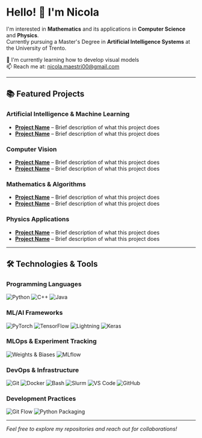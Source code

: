 # Hello! 👋 I'm Nicola

I'm interested in **Mathematics** and its applications in **Computer Science** and **Physics**.  
Currently pursuing a Master's Degree in **Artificial Intelligence Systems** at the University of Trento.

🔭 I'm currently learning how to develop visual models  
📫 Reach me at: nicola.maestri00@gmail.com

---

## 📚 Featured Projects

### Artificial Intelligence & Machine Learning
- **[Project Name](link)** – Brief description of what this project does
- **[Project Name](link)** – Brief description of what this project does

### Computer Vision
- **[Project Name](link)** – Brief description of what this project does
- **[Project Name](link)** – Brief description of what this project does

### Mathematics & Algorithms
- **[Project Name](link)** – Brief description of what this project does
- **[Project Name](link)** – Brief description of what this project does

### Physics Applications
- **[Project Name](link)** – Brief description of what this project does
- **[Project Name](link)** – Brief description of what this project does

---

## 🛠️ Technologies & Tools

### Programming Languages
![Python](https://img.shields.io/badge/-Python-3776AB?style=flat-square&logo=python&logoColor=white)
![C++](https://img.shields.io/badge/-C++-00599C?style=flat-square&logo=cplusplus&logoColor=white)
![Java](https://img.shields.io/badge/-Java-007396?style=flat-square&logo=java&logoColor=white)

### ML/AI Frameworks
![PyTorch](https://img.shields.io/badge/-PyTorch-EE4C2C?style=flat-square&logo=pytorch&logoColor=white)
![TensorFlow](https://img.shields.io/badge/-TensorFlow-FF6F00?style=flat-square&logo=tensorflow&logoColor=white)
![Lightning](https://img.shields.io/badge/-Lightning-792EE5?style=flat-square&logo=pytorch-lightning&logoColor=white)
![Keras](https://img.shields.io/badge/-Keras-D00000?style=flat-square&logo=keras&logoColor=white)

### MLOps & Experiment Tracking
![Weights & Biases](https://img.shields.io/badge/-Weights%20&%20Biases-FFBE00?style=flat-square&logo=weightsandbiases&logoColor=black)
![MLflow](https://img.shields.io/badge/-MLflow-0194E2?style=flat-square&logo=mlflow&logoColor=white)

### DevOps & Infrastructure
![Git](https://img.shields.io/badge/-Git-F05032?style=flat-square&logo=git&logoColor=white)
![Docker](https://img.shields.io/badge/-Docker-2496ED?style=flat-square&logo=docker&logoColor=white)
![Bash](https://img.shields.io/badge/-Bash-4EAA25?style=flat-square&logo=gnu-bash&logoColor=white)
![Slurm](https://img.shields.io/badge/-Slurm-0099CC?style=flat-square&logo=linux&logoColor=white)
![VS Code](https://img.shields.io/badge/-VS%20Code-007ACC?style=flat-square&logo=visual-studio-code&logoColor=white)
![GitHub](https://img.shields.io/badge/-GitHub-181717?style=flat-square&logo=github&logoColor=white)

### Development Practices
![Git Flow](https://img.shields.io/badge/-Git%20Flow-F05032?style=flat-square&logo=git&logoColor=white)
![Python Packaging](https://img.shields.io/badge/-Python%20Packaging-3776AB?style=flat-square&logo=python&logoColor=white)

---

*Feel free to explore my repositories and reach out for collaborations!*



<!--
Hello!👋 My name is Nicola.\
I'm interested in Mathematics and its applications in Computer Science and Physics.\
I'm enrolled in the Master's Degree course in Artificial Intelligence Systems at the University of Trento.

- 🔭 I’m currently learning how to develop visual models
- 📫 How to reach me: nicola.maestri00@gmail.com

# Ongoing Projects






**Skills:**
Analytical Skill  |  Flexibility  |  Attention to detail
-->
<!--
**NicolaMaestri00/NicolaMaestri00** is a ✨ _special_ ✨ repository because its `README.md` (this file) appears on your GitHub profile.

Here are some ideas to get you started:

- 🔭 I’m currently working on ...
- 🌱 I’m currently learning ...
- 👯 I’m looking to collaborate on ...
- 🤔 I’m looking for help with ...
- 💬 Ask me about ...
- 📫 How to reach me: ...
- 😄 Pronouns: ...
- ⚡ Fun fact: ...
-->
